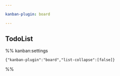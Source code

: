 ```yaml
---

kanban-plugin: board

---
```


## TodoList





%% kanban:settings
```
{"kanban-plugin":"board","list-collapse":[false]}
```
%%